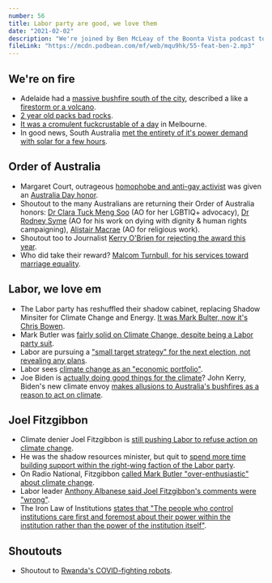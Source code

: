 ```yaml
---
number: 56
title: Labor party are good, we love them
date: "2021-02-02"
description: "We're joined by Ben McLeay of the Boonta Vista podcast to talk about the Government's favorite hobby of packing emissions bodies with fossil fuel ghouls, Australian lawyer Greg Sheppard and his terrible children, and hungry ghost Scott Morrison."
fileLink: "https://mcdn.podbean.com/mf/web/mqu9hk/55-feat-ben-2.mp3"
---
```


## We're on fire

- Adelaide had a [massive bushfire south of the city](https://www.canberratimes.com.au/story/7098072/homes-lost-in-adelaide-bushfire/?cs=14231), described a like a [firestorm or a volcano](https://www.abc.net.au/news/2021-01-25/adelaide-hills-residents-survive-cherry-gardens-bushfire/13088094).
- [2 year old packs bad rocks](https://twitter.com/hilltophoods/status/1353313965661511680?s=20).
- [It was a cromulent fuckcrustable of a day](https://www.msn.com/en-au/news/australia/tip-fire-in-melbourne-puts-17-suburbs-on-alert/ar-BB1d3p9e) in Melbourne.
- In good news, South Australia [met the entirety of it's power demand with solar for a few hours](https://reneweconomy.com.au/world-first-south-australia-achieves-100pct-solar-and-lowest-prices-in-australia/).

## Order of Australia

- Margaret Court, outrageous [homophobe and anti-gay activist](https://www.theguardian.com/sport/2017/may/31/margaret-court-tennis-reaction-same-sex-marriage-opposition-is-bullying) was given an [Australia Day honor](https://www.sbs.com.au/news/council-asked-to-review-margaret-court-s-australia-day-honour-as-more-return-awards-in-disgust).
- Shoutout to the many Australians are returning their Order of Australia honors: [Dr Clara Tuck Meng Soo](https://www.smh.com.au/national/why-i-handed-back-my-order-of-australia-and-why-margaret-court-should-be-stripped-of-hers-20210124-p56wgd.html) (AO for her LGBTIQ+ advocacy), [Dr Rodney Syme](https://twitter.com/billisdoing/status/1353317400171565057) (AO for his work on dying with dignity & human rights campaigning), [Alistair Macrae](https://www.theage.com.au/national/faith-rattled-in-australia-day-honours-20210127-p56x9m.html) (AO for religious work).
- Shoutout too to Journalist [Kerry O'Brien for rejecting the award this year](https://www.theguardian.com/australia-news/2021/jan/25/kerry-obrien-rejects-australia-day-honour-in-protest-against-margaret-courts-award).
- Who did take their reward? [Malcom Turnbull, for his services toward marriage equality](https://www.theguardian.com/australia-news/2021/jan/25/australia-day-honours-2021-malcolm-turnbull-says-irony-in-getting-award-along-with-margaret-court).

## Labor, we love em

- The Labor party has reshuffled their shadow cabinet, replacing Shadow Minsiter for Climate Change and Energy. [It was Mark Bulter, now it's Chris Bowen](https://www.theage.com.au/politics/federal/albanese-drops-butler-from-climate-in-reshuffle-restart-on-emissions-20210127-p56xc4.html).
- Mark Butler was [fairly solid on Climate Change, despite being a Labor party suit](https://www.theguardian.com/australia-news/2019/sep/21/labors-climate-policies-are-unshakeable-despite-election-loss-mark-butler-says).
- Labor are pursuing a ["small target strategy" for the next election, not revealing any plans](https://www.smh.com.au/business/the-economy/the-risks-for-labor-in-adopting-a-small-target-strategy-20190526-p51r8c.html).
- Labor sees [climate change as an "economic portfolio"](https://www.abc.net.au/news/2021-01-28/labor-mark-butler-albanese-joel-fitzgibbon-climate-change/13097682).
- Joe Biden is [actually doing good things for the climate](https://www.theguardian.com/commentisfree/2021/jan/28/joe-biden-keystone-pipeline-climate-crisis)? John Kerry, Biden's new climate envoy [makes allusions to Australia's bushfires as a reason to act on climate](https://twitter.com/KetanJ0/status/1354909868386377734).

## Joel Fitzgibbon

- Climate denier Joel Fitzgibbon is [still pushing Labor to refuse action on climate change](https://twitter.com/fitzhunter/status/1354881509140819969).
- He was the shadow resources minister, but quit to [spend more time building support within the right-wing faction of the Labor party](https://www.theguardian.com/australia-news/2020/nov/10/joel-fitzgibbon-quits-shadow-cabinet-after-dispute-over-labors-climate-policy).  
- On Radio National, Fitzgibbon [called Mark Butler "over-enthusiastic" about climate change](https://twitter.com/JulesHolman/status/1354532666041798658).
- Labor leader [Anthony Albanese said Joel Fitzgibbon's comments were "wrong"](https://www.abc.net.au/news/2021-01-28/labor-mark-butler-albanese-joel-fitzgibbon-climate-change/13097682).
- The Iron Law of Institutions [states that "The people who control institutions care first and foremost about their power within the institution rather than the power of the institution itself"](https://rationalwiki.org/wiki/Iron_law_of_institutions).

## Shoutouts

- Shoutout to [Rwanda's COVID-fighting robots](https://www.npr.org/sections/goatsandsoda/2020/07/15/889802561/a-covid-19-success-story-in-rwanda-free-testing-robot-caregivers).



